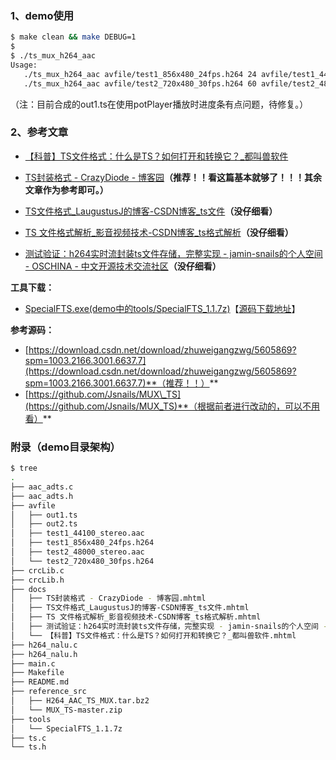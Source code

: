 ### 1、demo使用

```bash
$ make clean && make DEBUG=1
$
$ ./ts_mux_h264_aac
Usage:
   ./ts_mux_h264_aac avfile/test1_856x480_24fps.h264 24 avfile/test1_44100_stereo.aac out1.ts
   ./ts_mux_h264_aac avfile/test2_720x480_30fps.h264 60 avfile/test2_48000_stereo.aac out2.ts
```

（注：目前合成的out1.ts在使用potPlayer播放时进度条有点问题，待修复。）




### 2、参考文章

 - [【科普】TS文件格式：什么是TS？如何打开和转换它？\_都叫兽软件](https://www.reneelab.com.cn/m/what-is-ts-file-and-how-to-play-ts-video-1.html)

 - [TS封装格式 - CrazyDiode - 博客园](https://www.cnblogs.com/CoderTian/p/7198765.html)**（推荐！！看这篇基本就够了！！！其余文章作为参考即可。）**

 - [TS文件格式\_LaugustusJ的博客-CSDN博客\_ts文件](https://blog.csdn.net/qq_16334327/article/details/95936374)**（没仔细看）**

 - [TS 文件格式解析\_影音视频技术-CSDN博客\_ts格式解析](https://blog.csdn.net/coloriy/article/details/79852682)**（没仔细看）**

 - [测试验证：h264实时流封装ts文件存储，完整实现 - jamin-snails的个人空间 - OSCHINA - 中文开源技术交流社区](https://my.oschina.net/u/2430809/blog/727904)**（没仔细看）**

**工具下载：**

 - [SpecialFTS.exe(demo中的tools/SpecialFTS\_1.1.7z)](https://sourceforge.net/projects/tsformatanalysis/files/binary/SpecialFTS_1.1.7z/download)【[源码下载地址](https://sourceforge.net/projects/tsformatanalysis/)】

**参考源码：**

 - [https://download.csdn.net/download/zhuweigangzwg/5605869?spm=1003.2166.3001.6637.7](https://download.csdn.net/download/zhuweigangzwg/5605869?spm=1003.2166.3001.6637.7)**（推荐！！）**
 - [https://github.com/Jsnails/MUX\_TS](https://github.com/Jsnails/MUX_TS)**（根据前者进行改动的，可以不用看）**



### 附录（demo目录架构）

```bash
$ tree
.
├── aac_adts.c
├── aac_adts.h
├── avfile
│   ├── out1.ts
│   ├── out2.ts
│   ├── test1_44100_stereo.aac
│   ├── test1_856x480_24fps.h264
│   ├── test2_48000_stereo.aac
│   └── test2_720x480_30fps.h264
├── crcLib.c
├── crcLib.h
├── docs
│   ├── TS封装格式 - CrazyDiode - 博客园.mhtml
│   ├── TS文件格式_LaugustusJ的博客-CSDN博客_ts文件.mhtml
│   ├── TS 文件格式解析_影音视频技术-CSDN博客_ts格式解析.mhtml
│   ├── 测试验证：h264实时流封装ts文件存储，完整实现 - jamin-snails的个人空间 - OSCHINA - 中文开源技术交流社区.mhtml
│   └── 【科普】TS文件格式：什么是TS？如何打开和转换它？_都叫兽软件.mhtml
├── h264_nalu.c
├── h264_nalu.h
├── main.c
├── Makefile
├── README.md
├── reference_src
│   ├── H264_AAC_TS_MUX.tar.bz2
│   └── MUX_TS-master.zip
├── tools
│   └── SpecialFTS_1.1.7z
├── ts.c
└── ts.h
```

